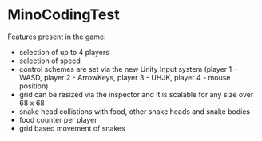 # MinoCodingTest
Features present in the game:

- selection of up to 4 players
- selection of speed
- control schemes are set via the new Unity Input system (player 1 - WASD, player 2 - ArrowKeys, player 3 - UHJK, player 4 - mouse position)
- grid can be resized via the inspector and it is scalable for any size over 68 x 68
- snake head collistions with food, other snake heads and snake bodies
- food counter per player
- grid based movement of snakes
